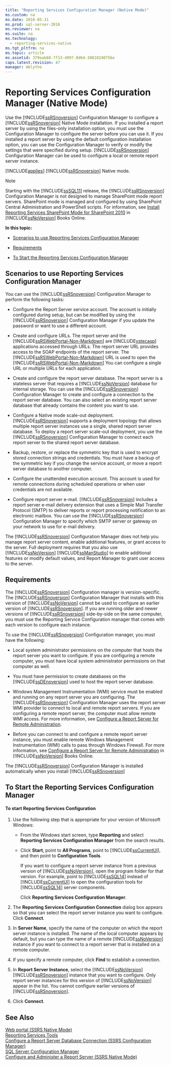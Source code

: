 ```yaml
---
title: "Reporting Services Configuration Manager (Native Mode)"
ms.custom: na
ms.date: 2016-05-31
ms.prod: sql-server-2016
ms.reviewer: na
ms.suite: na
ms.technology: 
  - reporting-services-native
ms.tgt_pltfrm: na
ms.topic: article
ms.assetid: 379eab68-7f13-4997-8d64-38810240756e
caps.latest.revision: 47
manager: mblythe
---
```

# Reporting Services Configuration Manager (Native Mode)
Use the [!INCLUDE[ssRSnoversion](../../Topics/TopicNameContainA/includes/ssRSnoversion_md.md)] Configuration Manager to configure a [!INCLUDE[ssRSnoversion](../../Topics/TopicNameContainA/includes/ssRSnoversion_md.md)] Native Mode installation. If you installed a report server by using the files-only installation option, you must use the Configuration Manager to configure the server before you can use it. If you installed a report server by using the default configuration installation option, you can use the Configuration Manager to verify or modify the settings that were specified during setup. [!INCLUDE[ssRSnoversion](../../Topics/TopicNameContainA/includes/ssRSnoversion_md.md)] Configuration Manager can be used to configure a local or remote report server instance.  
  
 [!INCLUDE[applies](../../Topics/TopicNameContainA/includes/applies_md.md)] [!INCLUDE[ssRSnoversion](../../Topics/TopicNameContainA/includes/ssRSnoversion_md.md)] Native mode.  
  
> [!NOTE]  
>  Starting with the [!INCLUDE[ssSQL11](../../Topics/TopicNameContainA/includes/ssSQL11_md.md)] release, the [!INCLUDE[ssRSnoversion](../../Topics/TopicNameContainA/includes/ssRSnoversion_md.md)] Configuration Manager is not designed to manage SharePoint mode report servers. SharePoint mode is managed and configured by using SharePoint Central Administration and PowerShell scripts. For information, see [Install Reporting Services SharePoint Mode for SharePoint 2010](assetId:///47efa72e-1735-4387-8485-f8994fb08c8c) in [!INCLUDE[ssNoVersion](../../Topics/TopicNameContainA/includes/ssNoVersion_md.md)] Books Online.  
  
 **In this topic:**  
  
-   [Scenarios to use Reporting Services Configuration Manager](#bkmk_scenarios)  
  
-   [Requirements](#bkmk_requirements)  
  
-   [To Start the Reporting Services Configuration Manager](#bkmk_start_configuration_manager)  
  
##  <a name="bkmk_scenarios"></a> Scenarios to use Reporting Services Configuration Manager  
 You can use the [!INCLUDE[ssRSnoversion](../../Topics/TopicNameContainA/includes/ssRSnoversion_md.md)] Configuration Manager to perform the following tasks:  
  
-   Configure the Report Server service account. The account is initially configured during setup, but can be modified by using the [!INCLUDE[ssRSnoversion](../../Topics/TopicNameContainA/includes/ssRSnoversion_md.md)] Configuration Manager if you update the password or want to use a different account.  
  
-   Create and configure URLs. The report server and the [!INCLUDE[ssRSWebPortal-Non-Markdown](../../Topics/TopicNameNotContainA/includes/ssRSWebPortal-Non-Markdown_md.md)] are [!INCLUDE[vstecasp](../../Topics/TopicNameContainA/includes/vstecasp_md.md)] applications accessed through URLs. The report server URL provides access to the SOAP endpoints of the report server. The [!INCLUDE[ssRSWebPortal-Non-Markdown](../../Topics/TopicNameNotContainA/includes/ssRSWebPortal-Non-Markdown_md.md)] URL is used to open the [!INCLUDE[ssRSWebPortal-Non-Markdown](../../Topics/TopicNameNotContainA/includes/ssRSWebPortal-Non-Markdown_md.md)] You can configure a single URL or multiple URLs for each application.  
  
-   Create and configure the report server database. The report server is a stateless server that requires a [!INCLUDE[ssNoVersion](../../Topics/TopicNameContainA/includes/ssNoVersion_md.md)] database for internal storage. You can use the [!INCLUDE[ssRSnoversion](../../Topics/TopicNameContainA/includes/ssRSnoversion_md.md)] Configuration Manager to create and configure a connection to the report server database. You can also select an existing report server database that already contains the content you want to use.  
  
-   Configure a Native mode scale-out deployment. [!INCLUDE[ssRSnoversion](../../Topics/TopicNameContainA/includes/ssRSnoversion_md.md)] supports a deployment topology that allows multiple report server instances use a single, shared report server database. To deploy a report server scale-out deployment, you use the [!INCLUDE[ssRSnoversion](../../Topics/TopicNameContainA/includes/ssRSnoversion_md.md)] Configuration Manager to connect each report server to the shared report server database.  
  
-   Backup, restore, or replace the symmetric key that is used to encrypt stored connection strings and credentials. You must have a backup of the symmetric key if you change the service account, or move a report server database to another computer.  
  
-   Configure the unattended execution account. This account is used for remote connections during scheduled operations or when user credentials are not available.  
  
-   Configure report server e-mail. [!INCLUDE[ssRSnoversion](../../Topics/TopicNameContainA/includes/ssRSnoversion_md.md)] includes a report server e-mail delivery extension that uses a Simple Mail Transfer Protocol (SMTP) to deliver reports or report processing notification to an electronic mailbox. You can use the [!INCLUDE[ssRSnoversion](../../Topics/TopicNameContainA/includes/ssRSnoversion_md.md)] Configuration Manager to specify which SMTP server or gateway on your network to use for e-mail delivery.  
  
 The [!INCLUDE[ssRSnoversion](../../Topics/TopicNameContainA/includes/ssRSnoversion_md.md)] Configuration Manager does not help you manage report server content, enable additional features, or grant access to the server. Full deployment requires that you also use [!INCLUDE[ssNoVersion](../../Topics/TopicNameContainA/includes/ssNoVersion_md.md)] [!INCLUDE[ssManStudio](../../Topics/TopicNameContainA/includes/ssManStudio_md.md)] to enable additional features or modify default values, and Report Manager to grant user access to the server.  
  
##  <a name="bkmk_requirements"></a> Requirements  
 The [!INCLUDE[ssRSnoversion](../../Topics/TopicNameContainA/includes/ssRSnoversion_md.md)] Configuration manager is version-specific. The [!INCLUDE[ssRSnoversion](../../Topics/TopicNameContainA/includes/ssRSnoversion_md.md)] Configuration Manager that installs with this version of [!INCLUDE[ssNoVersion](../../Topics/TopicNameContainA/includes/ssNoVersion_md.md)] cannot be used to configure an earlier version of [!INCLUDE[ssRSnoversion](../../Topics/TopicNameContainA/includes/ssRSnoversion_md.md)]. If you are running older and newer versions of [!INCLUDE[ssRSnoversion](../../Topics/TopicNameContainA/includes/ssRSnoversion_md.md)] side-by-side on the same computer, you must use the Reporting Service Configuration manager that comes with each version to configure each instance.  
  
 To use the [!INCLUDE[ssRSnoversion](../../Topics/TopicNameContainA/includes/ssRSnoversion_md.md)] Configuration manager, you must have the following:  
  
-   Local system administrator permissions on the computer that hosts the report server you want to configure. If you are configuring a remote computer, you must have local system administrator permissions on that computer as well.  
  
-   You must have permission to create databases on the [!INCLUDE[ssDEnoversion](../../Topics/TopicNameContainA/includes/ssDEnoversion_md.md)] used to host the report server database.  
  
-   Windows Management Instrumentation (WMI) service must be enabled and running on any report server you are configuring. The [!INCLUDE[ssRSnoversion](../../Topics/TopicNameContainA/includes/ssRSnoversion_md.md)] Configuration Manager uses the report server WMI provider to connect to local and remote report servers. If you are configuring a remote report server, the computer must allow remote WMI access. For more information, see [Configure a Report Server for Remote Administration](../../Topics/TopicNameContainA/Configure-a-Report-Server-for-Remote-Administration.md).  
  
-   Before you can connect to and configure a remote report server instance, you must enable remote Windows Management Instrumentation (WMI) calls to pass through Windows Firewall. For more information, see [Configure a Report Server for Remote Administration](../../Topics/TopicNameContainA/Configure-a-Report-Server-for-Remote-Administration.md) in [!INCLUDE[ssNoVersion](../../Topics/TopicNameContainA/includes/ssNoVersion_md.md)] Books Online.  
  
 The [!INCLUDE[ssRSnoversion](../../Topics/TopicNameContainA/includes/ssRSnoversion_md.md)] Configuration Manager is installed automatically when you install [!INCLUDE[ssRSnoversion](../../Topics/TopicNameContainA/includes/ssRSnoversion_md.md)]  
  
##  <a name="bkmk_start_configuration_manager"></a> To Start the Reporting Services Configuration Manager  
  
#### To start Reporting Services Configuration  
  
1.  Use the following step that is appropriate for your version of Microsoft Windows:  
  
    -   From the Windows start screen, type **Reporting** and select **Reporting Services Configuration Manager** from the search results.  
  
    -   Click **Start**, point to **All Programs**, point to [!INCLUDE[ssCurrentUI](../../Topics/TopicNameContainA/includes/ssCurrentUI_md.md)], and then point to **Configuration Tools**.  
  
         If you want to configure a report server instance from a previous version of [!INCLUDE[ssNoVersion](../../Topics/TopicNameContainA/includes/ssNoVersion_md.md)], open the program folder for that version. For example, point to [!INCLUDE[ssSQL14](../../Topics/TopicNameContainA/includes/ssSQL14_md.md)] instead of [!INCLUDE[ssCurrentUI](../../Topics/TopicNameContainA/includes/ssCurrentUI_md.md)] to open the configuration tools for [!INCLUDE[ssSQL14](../../Topics/TopicNameContainA/includes/ssSQL14_md.md)] server components.  
  
         Click **Reporting Services Configuration Manager**.  
  
2.  The **Reporting Services Configuration Connection** dialog box appears so that you can select the report server instance you want to configure. Click **Connect**.  
  
3.  In **Server Name**, specify the name of the computer on which the report server instance is installed. The name of the local computer appears by default, but you can type the name of a remote [!INCLUDE[ssNoVersion](../../Topics/TopicNameContainA/includes/ssNoVersion_md.md)] instance if you want to connect to a report server that is installed on a remote computer.  
  
4.  If you specify a remote computer, click **Find** to establish a connection.  
  
5.  In **Report Server Instance**, select the [!INCLUDE[ssNoVersion](../../Topics/TopicNameContainA/includes/ssNoVersion_md.md)] [!INCLUDE[ssRSnoversion](../../Topics/TopicNameContainA/includes/ssRSnoversion_md.md)] instance that you want to configure. Only report server instances for this version of [!INCLUDE[ssNoVersion](../../Topics/TopicNameContainA/includes/ssNoVersion_md.md)] appear in the list. You cannot configure earlier versions of [!INCLUDE[ssRSnoversion](../../Topics/TopicNameContainA/includes/ssRSnoversion_md.md)].  
  
6.  Click **Connect**.  
  
## See Also  
 [Web portal (SSRS Native Mode)](../../Topics/TopicNameNotContainA/Web-portal--SSRS-Native-Mode-.md)   
 [Reporting Services Tools](../../Topics/TopicNameNotContainA/Reporting-Services-Tools.md)   
 [Configure a Report Server Database Connection  (SSRS Configuration Manager)](../../Topics/TopicNameContainA/Configure-a-Report-Server-Database-Connection---SSRS-Configuration-Manager-.md)   
 [SQL Server Configuration Manager](../../Topics/TopicNameNotContainA/SQL-Server-Configuration-Manager.md)   
 [Configure and Administer a Report Server (SSRS Native Mode)](../../Topics/TopicNameContainA/Configure-and-Administer-a-Report-Server--SSRS-Native-Mode-.md)